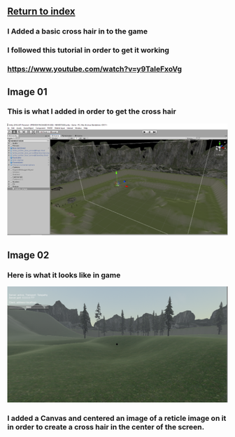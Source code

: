 ## <a href="index">Return to index</a>

### I Added a basic cross hair in to the game
### I followed this tutorial in order to get it working
### <a href="https://www.youtube.com/watch?v=y9TaleFxoVg">https://www.youtube.com/watch?v=y9TaleFxoVg</a>

## Image 01

### This is what I added in order to get the cross hair
<img src="images/reticle02.png" alt="">

## Image 02

### Here is what it looks like in game
<img src="images/reticle01.png" alt="">

### I added a Canvas and centered an image of a reticle image on it in order to create a cross hair in the center of the screen.